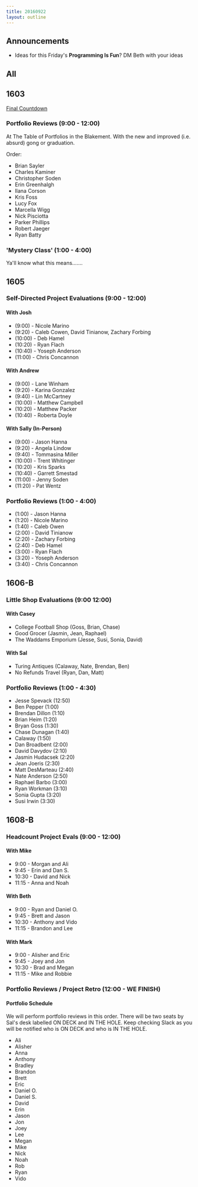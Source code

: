 ```yaml
---
title: 20160922
layout: outline
---
```


## Announcements
* Ideas for this Friday's **Programming Is Fun**? DM Beth with your ideas

## All

## 1603

[Final Countdown](https://gist.github.com/rrgayhart/c8d9a937782d533372c16e333c271772)

### Portfolio Reviews (9:00 - 12:00)

At The Table of Portfolios in the Blakement. With the new and improved (i.e. absurd) gong or graduation.

Order:

* Brian Sayler
* Charles Kaminer
* Christopher Soden
* Erin Greenhalgh
* Ilana Corson
* Kris Foss
* Lucy Fox
* Marcella Wigg
* Nick Pisciotta
* Parker Phillips
* Robert Jaeger
* Ryan Batty

### 'Mystery Class' (1:00 - 4:00)

Ya'll know what this means.......

## 1605

### Self-Directed Project Evaluations (9:00 - 12:00)

#### With Josh

* (9:00)  - Nicole Marino
* (9:20)  - Caleb Cowen, David Tinianow, Zachary Forbing
* (10:00) - Deb Hamel
* (10:20) - Ryan Flach
* (10:40) - Yoseph Anderson
* (11:00) - Chris Concannon

#### With Andrew

* (9:00)  - Lane Winham
* (9:20)  - Karina Gonzalez
* (9:40)  - Lin McCartney
* (10:00) - Matthew Campbell
* (10:20) - Matthew Packer
* (10:40) - Roberta Doyle

#### With Sally (In-Person)

* (9:00)  - Jason Hanna
* (9:20)  - Angela Lindow
* (9:40)  - Tommasina Miller
* (10:00) - Trent Whitinger
* (10:20) - Kris Sparks
* (10:40) - Garrett Smestad
* (11:00) - Jenny Soden
* (11:20) - Pat Wentz

### Portfolio Reviews (1:00 - 4:00)

* (1:00) - Jason Hanna
* (1:20) - Nicole Marino
* (1:40) - Caleb Owen
* (2:00) - David Tinianow
* (2:20) - Zachary Forbing
* (2:40) - Deb Hamel
* (3:00) - Ryan Flach
* (3:20) - Yoseph Anderson
* (3:40) - Chris Concannon


## 1606-B

### Little Shop Evaluations (9:00 12:00)

#### With Casey

* College Football Shop (Goss, Brian, Chase)
* Good Grocer (Jasmin, Jean, Raphael)
* The Waddams Emporium (Jesse, Susi, Sonia, David)

#### With Sal

* Turing Antiques (Calaway, Nate, Brendan, Ben)
* No Refunds Travel (Ryan, Dan, Matt)

### Portfolio Reviews (1:00 - 4:30)

* Jesse Spevack (12:50)
* Ben Pepper (1:00)
* Brendan Dillon (1:10)
* Brian Heim (1:20)
* Bryan Goss (1:30)
* Chase Dunagan (1:40)
* Calaway (1:50)
* Dan Broadbent (2:00)
* David Davydov (2:10)
* Jasmin Hudacsek (2:20)
* Jean Joeris (2:30)
* Matt DesMarteau (2:40)
* Nate Anderson (2:50)
* Raphael Barbo (3:00)
* Ryan Workman (3:10)
* Sonia Gupta (3:20)
* Susi Irwin (3:30)

## 1608-B

### Headcount Project Evals (9:00 - 12:00)

#### With Mike
* 9:00 - Morgan and Ali
* 9:45 - Erin and Dan S.
* 10:30 - David and Nick
* 11:15 - Anna and Noah

#### With Beth
* 9:00 - Ryan and Daniel O.
* 9:45 - Brett and Jason
* 10:30 - Anthony and Vido
* 11:15 - Brandon and Lee

#### With Mark
* 9:00 - Alisher and Eric
* 9:45 - Joey and Jon
* 10:30 - Brad and Megan
* 11:15 - Mike and Robbie


### Portfolio Reviews / Project Retro (12:00 - WE FINISH)

#### Portfolio Schedule

We will perform portfolio reviews in this order. There will be two seats by
Sal's desk labelled ON DECK and IN THE HOLE. Keep checking Slack as you will
be notified who is ON DECK and who is IN THE HOLE.

* Ali
* Alisher
* Anna
* Anthony
* Bradley
* Brandon
* Brett
* Eric
* Daniel O.
* Daniel S.
* David
* Erin
* Jason
* Jon
* Joey
* Lee
* Megan
* Mike
* Nick
* Noah
* Rob
* Ryan
* Vido
